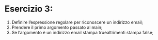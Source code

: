 
# Esercizio 3:

1. Definire l’espressione regolare per riconoscere un indirizzo email;
2. Prendere il primo argomento passato al main;
3. Se l’argomento è un indirizzo email stampa truealtrimenti stampa false;